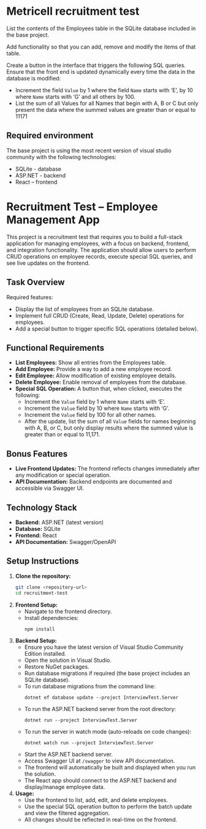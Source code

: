 # Metricell recruitment test

List the contents of the Employees table in the SQLite database included in the base project.

Add functionality so that you can add, remove and modify the items of that table.

Create a button in the interface that triggers the following SQL queries. Ensure that the front end is updated dynamically every time the data in the database is modified:

- Increment the field `Value` by 1 where the field `Name` starts with ‘E’, by 10 where `Name` starts with ‘G’ and all others by 100.
- List the sum of all Values for all Names that begin with A, B or C but only present the data where the summed values are greater than or equal to 11171

## Required environment

The base project is using the most recent version of visual studio community with the following technologies:

- SQLite - database
- ASP.NET - backend
- React – frontend

# Recruitment Test – Employee Management App

This project is a recruitment test that requires you to build a full-stack application for managing employees, with a focus on backend, frontend, and integration functionality. The application should allow users to perform CRUD operations on employee records, execute special SQL queries, and see live updates on the frontend.

## Task Overview

Required features:

- Display the list of employees from an SQLite database.
- Implement full CRUD (Create, Read, Update, Delete) operations for employees.
- Add a special button to trigger specific SQL operations (detailed below).

## Functional Requirements

- **List Employees:** Show all entries from the Employees table.
- **Add Employee:** Provide a way to add a new employee record.
- **Edit Employee:** Allow modification of existing employee details.
- **Delete Employee:** Enable removal of employees from the database.
- **Special SQL Operation:** A button that, when clicked, executes the following:
  - Increment the `Value` field by 1 where `Name` starts with ‘E’.
  - Increment the `Value` field by 10 where `Name` starts with ‘G’.
  - Increment the `Value` field by 100 for all other names.
  - After the update, list the sum of all `Value` fields for names beginning with A, B, or C, but only display results where the summed value is greater than or equal to 11,171.

## Bonus Features

- **Live Frontend Updates:** The frontend reflects changes immediately after any modification or special operation.
- **API Documentation:** Backend endpoints are documented and accessible via Swagger UI.

## Technology Stack

- **Backend:** ASP.NET (latest version)
- **Database:** SQLite
- **Frontend:** React
- **API Documentation:** Swagger/OpenAPI

## Setup Instructions

1. **Clone the repository:**
   ```bash
   git clone <repository-url>
   cd recruitment-test
   ```
2. **Frontend Setup:**
   - Navigate to the frontend directory.
   - Install dependencies:
     ```bash
     npm install
     ```
3. **Backend Setup:**
   - Ensure you have the latest version of Visual Studio Community Edition installed.
   - Open the solution in Visual Studio.
   - Restore NuGet packages.
   - Run database migrations if required (the base project includes an SQLite database).
   - To run database migrations from the command line:
     ```
     dotnet ef database update --project InterviewTest.Server
     ```
   - To run the ASP.NET backend server from the root directory:
     ```
     dotnet run --project InterviewTest.Server
     ```
   - To run the server in watch mode (auto-reloads on code changes):
     ```
     dotnet watch run --project InterviewTest.Server
     ```
   - Start the ASP.NET backend server.
   - Access Swagger UI at `/swagger` to view API documentation.
   - The frontend will automatically be built and displayed when you run the solution.
   - The React app should connect to the ASP.NET backend and display/manage employee data.
4. **Usage:**
   - Use the frontend to list, add, edit, and delete employees.
   - Use the special SQL operation button to perform the batch update and view the filtered aggregation.
   - All changes should be reflected in real-time on the frontend.
